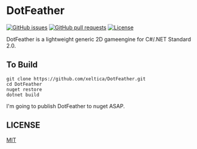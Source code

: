 # DotFeather

[![GitHub issues](https://img.shields.io/github/issues/badges/shields.svg?style=flat-square)][issues]
[![GitHub pull requests](https://img.shields.io/github/issues-pr/cdnjs/cdnjs.svg?style=flat-square)][pulls]
[![License](https://img.shields.io/github/license/xeltica/dotfeather.svg)](LICENSE)

[issues]: /xeltica/dotfeather/issues
[pulls]: /xeltica/dotfeather/pulls
[releases]: /xeltica/dotfeather/releases

DotFeather is a lightweight generic 2D gameengine for C#/.NET Standard 2.0.

## To Build

```
git clone https://github.com/xeltica/DotFeather.git
cd DotFeather
nuget restore
dotnet build
```

I'm going to publish DotFeather to nuget ASAP.

## LICENSE

[MIT](LICENSE)
